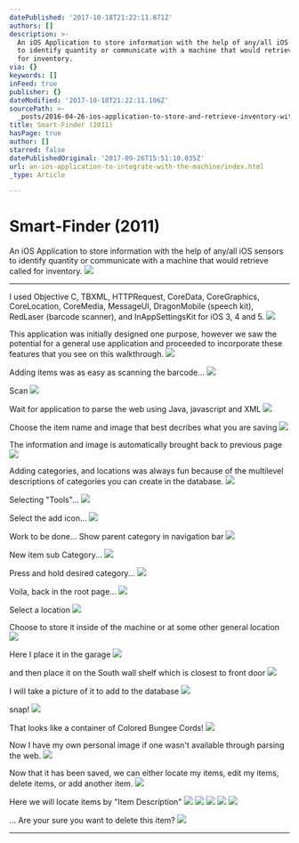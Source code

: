 ```yaml
---
datePublished: '2017-10-18T21:22:11.871Z'
authors: []
description: >-
  An iOS Application to store information with the help of any/all iOS sensors
  to identify quantity or communicate with a machine that would retrieve called
  for inventory.
via: {}
keywords: []
inFeed: true
publisher: {}
dateModified: '2017-10-18T21:22:11.106Z'
sourcePath: >-
  _posts/2016-04-26-ios-application-to-store-and-retrieve-inventory-with-communi.md
title: Smart-Finder (2011)
hasPage: true
author: []
starred: false
datePublishedOriginal: '2017-09-26T15:51:10.035Z'
url: an-ios-application-to-integrate-with-the-machine/index.html
_type: Article

---
```

# Smart-Finder (2011)

An iOS Application to store information with the help of any/all iOS sensors to identify quantity or communicate with a machine that would retrieve called for inventory.
![](https://s3-us-west-2.amazonaws.com/the-grid-img/p/9200d63ee067ef8c1e1b3b156033f9722ab595df.png)

---

I used Objective C, TBXML, HTTPRequest, CoreData, CoreGraphics, CoreLocation, CoreMedia, MessageUI, DragonMobile (speech kit), RedLaser (barcode scanner), and InAppSettingsKit for iOS 3, 4 and 5\.
![](https://s3-us-west-2.amazonaws.com/the-grid-img/p/5afbd51f415d64223baa760e7e543fe22961fcd3.png)

This application was initially designed one purpose, however we saw the potential for a general use application and proceeded to incorporate these features that you see on this walkthrough.
![](https://s3-us-west-2.amazonaws.com/the-grid-img/p/d84c4a98ea9146a11f0c81f343ab0568db4c03ae.png)

Adding items was as easy as scanning the barcode...
![](https://the-grid-user-content.s3-us-west-2.amazonaws.com/2a5d6605-bf37-49de-8b85-c791aa2b1d49.png)

Scan
![](https://s3-us-west-2.amazonaws.com/the-grid-img/p/61d6216c714ad4b9a91761345d19ee620942214c.png)

Wait for application to parse the web using Java, javascript and XML
![](https://s3-us-west-2.amazonaws.com/the-grid-img/p/c23a8323d01dbc45e42b5309cf6e9c2a299eba03.png)

Choose the item name and image that best decribes what you are saving
![](https://s3-us-west-2.amazonaws.com/the-grid-img/p/d8cc4e4c121de8070b7d6c205f1713ec7f178b38.png)

The information and image is automatically brought back to previous page
![](https://s3-us-west-2.amazonaws.com/the-grid-img/p/1f24b1691d8d5df5e2a964813d82493a87bb5346.png)

Adding categories, and locations was always fun because of the multilevel descriptions of categories you can create in the database.
![](https://s3-us-west-2.amazonaws.com/the-grid-img/p/b6961e6e8b711ad83239620044c63531241037db.png)

Selecting "Tools"...
![](https://s3-us-west-2.amazonaws.com/the-grid-img/p/3194bc4794676426085122c7aa14b3cd5e6e3231.png)

Select the add icon...
![](https://s3-us-west-2.amazonaws.com/the-grid-img/p/790f53dff70940e228cef28252b8aed40b413f99.png)

Work to be done... Show parent category in navigation bar
![](https://s3-us-west-2.amazonaws.com/the-grid-img/p/ca5dab0618470fb6c7e426790d1c958230a3e5a2.png)

New item sub Category...
![](https://s3-us-west-2.amazonaws.com/the-grid-img/p/16707c0bae2a17e238e41f18827369f98e412012.png)

Press and hold desired category...
![](https://s3-us-west-2.amazonaws.com/the-grid-img/p/01800c4dfe0dbfafc87161f17775cf8b13f353ba.png)

Voila, back in the root page...
![](https://s3-us-west-2.amazonaws.com/the-grid-img/p/c2530c391a6c7436c27d32073b49a8f44257a1c3.png)

Select a location
![](https://s3-us-west-2.amazonaws.com/the-grid-img/p/609482b9cfe289e2332b953de792f15e89be57e7.png)

Choose to store it inside of the machine or at some other general location
![](https://s3-us-west-2.amazonaws.com/the-grid-img/p/da4eb942147dc88b7c87f3011fd406a4b33dffcb.png)

Here I place it in the garage
![](https://s3-us-west-2.amazonaws.com/the-grid-img/p/e16e9798dc1392382fd418ca88464cb31ff67388.png)

and then place it on the South wall shelf which is closest to front door
![](https://s3-us-west-2.amazonaws.com/the-grid-img/p/03c2e37add88f5e15ec5e7080609d47caa822988.png)

I will take a picture of it to add to the database
![](https://s3-us-west-2.amazonaws.com/the-grid-img/p/c970cc05df9b01417c5c1f696c271253019dc96c.png)

snap!
![](https://s3-us-west-2.amazonaws.com/the-grid-img/p/897ef4b6db3e10616097f9c96d0c21149d1ed51e.png)

That looks like a container of Colored Bungee Cords!
![](https://s3-us-west-2.amazonaws.com/the-grid-img/p/ed5799714170d86bc02afd970c9ade9e1443bb3d.png)

Now I have my own personal image if one wasn't available through parsing the web.
![](https://s3-us-west-2.amazonaws.com/the-grid-img/p/732069fa9f6e219d296dab5267adb2dcfc72dc63.png)

Now that it has been saved, we can either locate my items, edit my items, delete items, or add another item.
![](https://s3-us-west-2.amazonaws.com/the-grid-img/p/bc014a1d9be452b6d9596c313d3050145fff4804.png)

Here we will locate items by "Item Description"
![](https://s3-us-west-2.amazonaws.com/the-grid-img/p/dbcaaa5c63b51f32d5dba492f112e6b946dd50e6.png)
![](https://s3-us-west-2.amazonaws.com/the-grid-img/p/4bf844e5df12e1425cd193904bca3ae852f7fa9e.png)
![](https://s3-us-west-2.amazonaws.com/the-grid-img/p/ab8b54c00f3d1779e9bf13ae1cdc6b8aa04d6df3.png)
![](https://s3-us-west-2.amazonaws.com/the-grid-img/p/5866c3fdea7d6d62ca0ee349ef33f659bf2841e5.png)
![](https://s3-us-west-2.amazonaws.com/the-grid-img/p/06275691a3bd3387c9177b4f5d203a2223e5642a.png)

... Are your sure you want to delete this item?
![](https://s3-us-west-2.amazonaws.com/the-grid-img/p/7fa05e2d379b3590aa2fa66b5e24ca5f07cf5ccc.png)

---